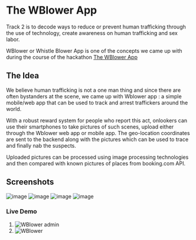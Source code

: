 # The WBlower App

 Track 2 is to decode ways to reduce or prevent human trafficking through the use of technology, create awareness on human trafficking and sex labor.  

WBlower or Whistle Blower App is one of the concepts we came up with during the course of the hackathon
 [The WBlower App](https://vuefy.com)

## The Idea

We believe human trafficking is not a one man thing and since there are often  bystanders at the scene, we came up with Wblower app : a simple mobile/web app that can be used to track and arrest traffickers around the world. 

With a robust reward system for people who report this act, onlookers can use their smartphones to take pictures of such scenes, upload either through the  Wblower  web app or mobile app.  The geo-location coordinates are  sent to the backend  along with the pictures which can be used to trace and finally nab the suspects.

Uploaded pictures can be processed using image processing technologies and then compared with known pictures of places from booking.com API.

## Screenshots

![image](https://user-images.githubusercontent.com/14722744/32992244-aaa308f0-cd48-11e7-961f-18ac67e55bc4.png)
![image](https://user-images.githubusercontent.com/14722744/32992325-912ffd82-cd49-11e7-9770-7467adafe544.png)
![image](https://user-images.githubusercontent.com/14722744/32992423-d92bd16e-cd4a-11e7-9da6-ad4ed6c881e2.png)
![image](https://user-images.githubusercontent.com/14722744/32992427-e29e00be-cd4a-11e7-867b-ac8d8c81949c.png)

### Live Demo
1. ![WBlower admin](https://vuefy.com/admin)
2. ![WBlower](https://vuefy.com)
